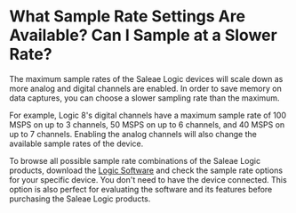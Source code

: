 # What Sample Rate Settings Are Available? Can I Sample at a Slower Rate?

The maximum sample rates of the Saleae Logic devices will scale down as more analog and digital channels are enabled. In order to save memory on data captures, you can choose a slower sampling rate than the maximum.

For example, Logic 8's digital channels have a maximum sample rate of 100 MSPS on up to 3 channels, 50 MSPS on up to 6 channels, and 40 MSPS on up to 7 channels. Enabling the analog channels will also change the available sample rates of the device.

To browse all possible sample rate combinations of the Saleae Logic products, download the [Logic Software](https://www.saleae.com/downloads) and check the sample rate options for your specific device. You don't need to have the device connected. This option is also perfect for evaluating the software and its features before purchasing the Saleae Logic products.




